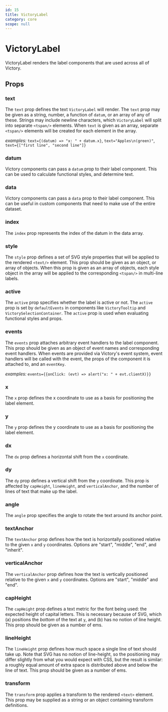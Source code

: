 ```yaml
---
id: 15
title: VictoryLabel
category: core
scope: null
---
```

# VictoryLabel

VictoryLabel renders the label components that are used across all of Victory.

## Props

### text

The `text` prop defines the text `VictoryLabel` will render. The `text` prop may be given as a
string, number, a function of `datum`, or an array of any of these. Strings may include newline
characters, which `VictoryLabel` will split into separate `<tspan/>` elements. When `text` is given
as an array, separate `<tspan/>` elements will be created for each element in the array.

*examples:* `text={(datum) => "x: " + datum.x}`, `text="Apples\n(green)"`, `text={["first line", "second line"]}`

### datum

Victory components can pass a `datum` prop to their label component. This can
be used to calculate functional styles, and determine text.

### data

Victory components can pass a `data` prop to their label component. This can be useful in custom components that need to make use of the entire dataset.

### index

The `index` prop represents the index of the datum in the data array.

### style

The `style` prop defines a set of SVG style properties that will be applied to the rendered
`<text/>` element. This prop should be given as an object, or array of objects. When this prop is
given as an array of objects, each style object in the array will be applied to the corresponding
`<tspan/>` in multi-line labels.

### active

The `active` prop specifies whether the label is active or not. The `active` prop is set by `defaultEvents` in components like `VictoryTooltip` and `VictorySelectionContainer`. The `active` prop is used when evaluating functional styles and props.

### events

The `events` prop attaches arbitrary event handlers to the label component. This prop should be given as an object of event names and corresponding event handlers. When events are provided via Victory's event system, event handlers will be called with the event, the props of the component it is attached to, and an `eventKey`.

*examples:* `events={{onClick: (evt) => alert("x: " + evt.clientX)}}`

### x

The `x` prop defines the x coordinate to use as a basis for positioning the label element.

### y

The `y` prop defines the y coordinate to use as a basis for positioning the label element.

### dx

The `dx` prop defines a horizontal shift from the `x` coordinate.

### dy

The `dy` prop defines a vertical shift from the `y` coordinate. This prop is affected by `capHeight`, `lineHeight`, and `verticalAnchor`, and the number of lines of text that make up the label.

### angle

The `angle` prop specifies the angle to rotate the text around its anchor point.

### textAnchor

The `textAnchor` prop defines how the text is horizontally positioned relative to the given `x` and `y` coordinates. Options are "start", "middle", "end", and "inherit".

### verticalAnchor

The `verticalAnchor` prop defines how the text is vertically positioned relative to the given `x` and `y` coordinates. Options are "start", "middle" and "end".

### capHeight

The `capHeight` prop defines a text metric for the font being used: the expected height of capital letters. This is necessary because of SVG, which (a) positions the *bottom* of the text at `y`, and (b) has no notion of line height. This prop should be given as a number of ems.

### lineHeight

The `lineHeight` prop defines how much space a single line of text should take up. Note that SVG has no notion of line-height, so the positioning may differ slightly from what you would expect with CSS, but the result is similar: a roughly equal amount of extra space is distributed above and below the line of text. This prop should be given as a number of ems.

### transform

The `transform` prop applies a transform to the rendered `<text>` element. This prop may be supplied as a string or an object containing transform definitions.
